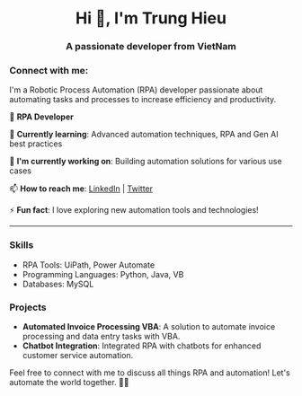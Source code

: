 <h1 align="center">Hi 👋, I'm Trung Hieu</h1>
<h3 align="center">A passionate developer from VietNam</h3>

<h3 align="left">Connect with me:</h3>
<p align="left">
</p>
I'm a Robotic Process Automation (RPA) developer passionate about automating tasks and processes to increase efficiency and productivity.

🤖 **RPA Developer**

🌱 **Currently learning**: Advanced automation techniques, RPA and Gen AI best practices

🔭 **I'm currently working on**: Building automation solutions for various use cases

📫 **How to reach me**: [LinkedIn](https://www.linkedin.com/in/) | [Twitter](https://twitter.com/)

⚡ **Fun fact**: I love exploring new automation tools and technologies!

---

### Skills

- RPA Tools: UiPath, Power Automate
- Programming Languages: Python, Java, VB
- Databases: MySQL

### Projects

- **Automated Invoice Processing VBA**: A solution to automate invoice processing and data entry tasks with VBA.
- **Chatbot Integration**: Integrated RPA with chatbots for enhanced customer service automation.

Feel free to connect with me to discuss all things RPA and automation! Let's automate the world together. 🤖✨
